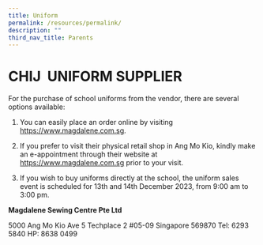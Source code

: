 ```yaml
---
title: Uniform
permalink: /resources/permalink/
description: ""
third_nav_title: Parents
---
```

# **CHIJ  UNIFORM SUPPLIER**
For the purchase of school uniforms from the vendor, there are several options available:

1. You can easily place an order online by visiting https://www.magdalene.com.sg.

2. If you prefer to visit their physical retail shop in Ang Mo Kio, kindly make an e-appointment through their website at https://www.magdalene.com.sg prior to your visit.

3. If you wish to buy uniforms directly at the school, the uniform sales event is scheduled for 13th and 14th December 2023, from 9:00 am to 3:00 pm.

**Magdalene Sewing Centre Pte Ltd**

5000 Ang Mo Kio Ave 5
Techplace 2 #05-09
Singapore 569870
Tel: 6293 5840
HP: 8638 0499